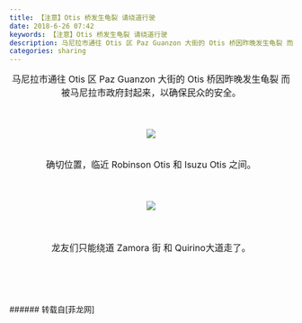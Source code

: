```yaml
---
title: 【注意】Otis 桥发生龟裂 请绕道行驶
date: 2018-6-26 07:42
keywords: 【注意】Otis 桥发生龟裂 请绕道行驶
description: 马尼拉市通往 Otis 区 Paz Guanzon 大街的 Otis 桥因昨晚发生龟裂 而被马尼拉市政府封起来，以确保民众的安全。确切位置，临近 Robinson Otis 和 Isuzu Otis 之间。龙友们只能绕道 Zamora 街 和 Quirino大道走了。
categories: sharing
---
```

<td class="t_f" id="postmessage_1452068">

<div align="center"><font size="3">马尼拉市通往 Otis 区 Paz Guanzon 大街的 Otis 桥因昨晚发生龟裂 而被马尼拉市政府封起来，以确保民众的安全。</font></div><br/>
<div align="center"><font size="3"><br/>
</font></div><br/>
<div align="center">

<img aid="864719" data-cf-modified-021871d78bb846a121aedde1-="" file="data/attachment/forum/201806/26/074202aqpaqqjsd0xqbp90.jpg.thumb.jpg" id="aimg_864719" inpost="1" onclick="" onmouseover="" src="http://www.flw.ph/data/attachment/forum/201806/26/074202aqpaqqjsd0xqbp90.jpg" style="cursor:pointer" zoomfile="data/attachment/forum/201806/26/074202aqpaqqjsd0xqbp90.jpg"/>


</div><br/>
<br/>
<div align="center"><font size="3">确切位置，临近 Robinson Otis 和 Isuzu Otis 之间。</font></div><br/>
<div align="center"><font size="3"><br/>
</font></div><br/>
<div align="center">

<img aid="864718" data-cf-modified-021871d78bb846a121aedde1-="" file="data/attachment/forum/201806/26/074200i5nwcc5ccy5ycz35.jpg.thumb.jpg" id="aimg_864718" inpost="1" onclick="" onmouseover="" src="http://www.flw.ph/data/attachment/forum/201806/26/074200i5nwcc5ccy5ycz35.jpg" style="cursor:pointer" zoomfile="data/attachment/forum/201806/26/074200i5nwcc5ccy5ycz35.jpg"/>


</div><br/>
<div align="center"><font size="3"><br/>
</font></div><br/>
<div align="center"><font size="3">龙友们只能绕道 Zamora 街 和 Quirino大道走了。</font></div><br/>
<br/>
<div align="center"><font size="3"><br/>
</font></div><br/>
<br/>
</td>
###### 转载自[菲龙网]